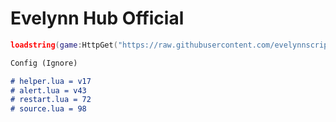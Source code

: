 # Evelynn Hub Official

```lua
loadstring(game:HttpGet("https://raw.githubusercontent.com/evelynnscripts/Evelynn-Hub/refs/heads/main/Source.lua",true))()
```
```markdown
Config (Ignore)

# helper.lua = v17
# alert.lua = v43
# restart.lua = 72
# source.lua = 98
```
